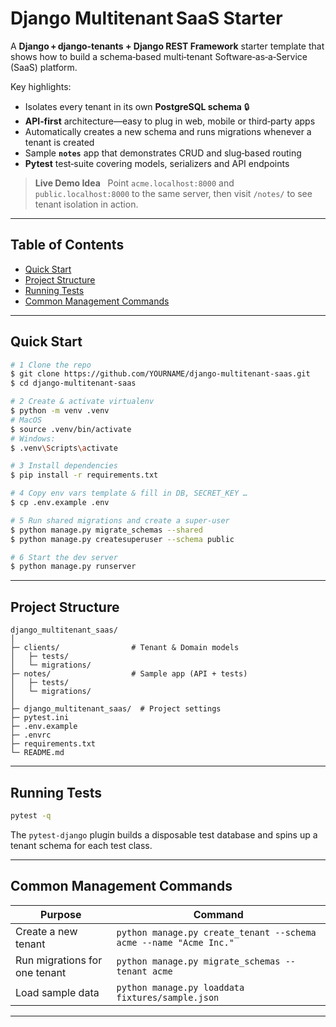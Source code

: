 # Django Multitenant SaaS Starter

A **Django + django‑tenants + Django REST Framework** starter template that shows how to build a schema‑based multi‑tenant Software‑as‑a‑Service (SaaS) platform.

Key highlights:

* Isolates every tenant in its own **PostgreSQL schema** 🔒
* **API‑first** architecture—easy to plug in web, mobile or third‑party apps
* Automatically creates a new schema and runs migrations whenever a tenant is created
* Sample **`notes`** app that demonstrates CRUD and slug‑based routing
* **Pytest** test‑suite covering models, serializers and API endpoints

> **Live Demo Idea**   Point `acme.localhost:8000` and `public.localhost:8000` to the same server, then visit `/notes/` to see tenant isolation in action.

---

## Table of Contents

* [Quick Start](#quick-start)
* [Project Structure](#project-structure)
* [Running Tests](#running-tests)
* [Common Management Commands](#common-management-commands)
---

## Quick Start

```bash
# 1 Clone the repo
$ git clone https://github.com/YOURNAME/django-multitenant-saas.git
$ cd django-multitenant-saas

# 2 Create & activate virtualenv
$ python -m venv .venv
# MacOS
$ source .venv/bin/activate   
# Windows: 
$ .venv\Scripts\activate

# 3 Install dependencies
$ pip install -r requirements.txt

# 4 Copy env vars template & fill in DB, SECRET_KEY …
$ cp .env.example .env

# 5 Run shared migrations and create a super‑user
$ python manage.py migrate_schemas --shared
$ python manage.py createsuperuser --schema public

# 6 Start the dev server
$ python manage.py runserver
```

---

## Project Structure

```
django_multitenant_saas/
│
├─ clients/                # Tenant & Domain models
│   ├─ tests/
│   └─ migrations/
├─ notes/                  # Sample app (API + tests)
│   ├─ tests/
│   └─ migrations/
│
├─ django_multitenant_saas/  # Project settings
├─ pytest.ini
├─ .env.example
├─ .envrc
├─ requirements.txt
└─ README.md
```

---

## Running Tests

```bash
pytest -q
```

The `pytest‑django` plugin builds a disposable test database and spins up a tenant schema for each test class.

---

## Common Management Commands

| Purpose                       | Command                                                           |
| ----------------------------- | ----------------------------------------------------------------- |
| Create a new tenant           | `python manage.py create_tenant --schema acme --name "Acme Inc."` |
| Run migrations for one tenant | `python manage.py migrate_schemas --tenant acme`                  |
| Load sample data              | `python manage.py loaddata fixtures/sample.json`                  |

---